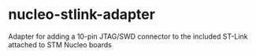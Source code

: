 # nucleo-stlink-adapter
Adapter for adding a 10-pin JTAG/SWD connector to the included ST-Link attached to STM Nucleo boards
